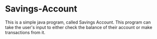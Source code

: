 # Savings-Account
This is a simple java program, called Savings Account. This program can take the user's input to either check the balance of their account or make transactions from it.
